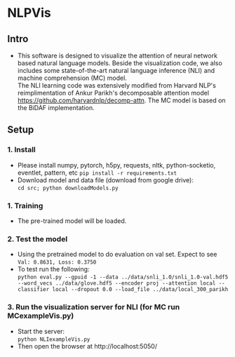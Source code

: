 # NLPVis

## Intro
- This software is designed to visualize the attention of neural network based natural language models. Beside the visualization code, we also includes some state-of-the-art natural language inference (NLI) and machine  comprehension (MC) model.  
The NLI learning code was extensively modified from Harvard NLP's reimplimentation of Ankur Parikh's decomposable attention model https://github.com/harvardnlp/decomp-attn.
The MC model is based on the BiDAF implementation.

## Setup

### 1. Install
- Please install numpy, pytorch, h5py, requests, nltk, python-socketio, eventlet, pattern, etc
   `pip install -r requirements.txt`
- Download model and data file (download from google drive):  
   `cd src; python downloadModels.py`

### 1. Training
- The pre-trained model will be loaded.

### 2. Test the model
- Using the pretrained model to do evaluation on val set. Expect to see `Val: 0.8631, Loss: 0.3750`
- To test run the following:  
  `python eval.py --gpuid -1 --data ../data/snli_1.0/snli_1.0-val.hdf5 --word_vecs ../data/glove.hdf5 --encoder proj --attention local --classifier local --dropout 0.0 --load_file ../data/local_300_parikh`



### 3. Run the visualization server for NLI (for MC run MCexampleVis.py)
 - Start the server:  
   `python NLIexampleVis.py`
 - Then open the browser at http://localhost:5050/
